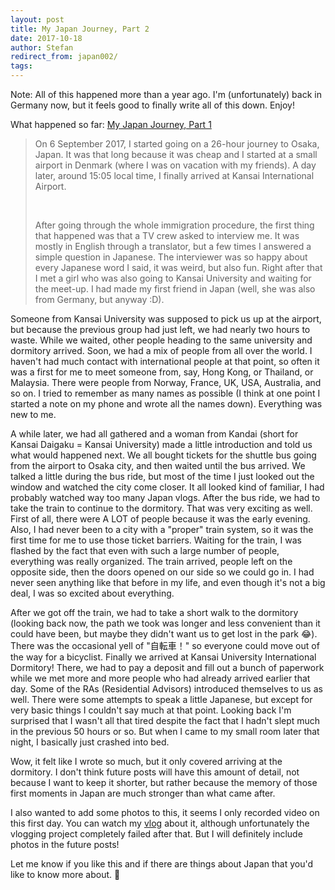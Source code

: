 ```yaml
---
layout: post
title: My Japan Journey, Part 2
date: 2017-10-18
author: Stefan
redirect_from: japan002/
tags:
---
```


Note: All of this happened more than a year ago. I'm (unfortunately) back in Germany now, but it feels good to finally write all of this down. Enjoy!

What happened so far: [My Japan Journey, Part 1](https://exo.pm/2017/09/10/japan001/)

> On 6 September 2017, I started going on a 26-hour journey to Osaka, Japan. It was that long because it was cheap and I started at a small airport in Denmark (where I was on vacation with my friends). A day later, around 15:05 local time, I finally arrived at Kansai International Airport.
>
><br>
>
> After going through the whole immigration procedure, the first thing that happened was that a TV crew asked to interview me. It was mostly in English through a translator, but a few times I answered a simple question in Japanese. The interviewer was so happy about every Japanese word I said, it was weird, but also fun. Right after that I met a girl who was also going to Kansai University and waiting for the meet-up. I had made my first friend in Japan (well, she was also from Germany, but anyway :D).

Someone from Kansai University was supposed to pick us up at the airport, but because the previous group had just left, we had nearly two hours to waste. While we waited, other people heading to the same university and dormitory arrived. Soon, we had a mix of people from all over the world. I haven't had much contact with international people at that point, so often it was a first for me to meet someone from, say, Hong Kong, or Thailand, or Malaysia. There were people from Norway, France, UK, USA, Australia,  and so on. I tried to remember as many names as possible (I think at one point I started a note on my phone and wrote all the names down). Everything was new to me.

A while later, we had all gathered and a woman from Kandai (short for Kansai Daigaku = Kansai University) made a little introduction and told us what would happened next. We all bought tickets for the shuttle bus going from the airport to Osaka city, and then waited until the bus arrived. We talked a little during the bus ride, but most of the time I just looked out the window and watched the city come closer. It all looked kind of familiar, I had probably watched way too many Japan vlogs. After the bus ride, we had to take the train to continue to the dormitory. That was very exciting as well. First of all, there were A LOT of people because it was the early evening. Also, I had never been to a city with a "proper" train system, so it was the first time for me to use those ticket barriers. Waiting for the train, I was flashed by the fact that even with such a large number of people, everything was really organized. The train arrived, people left on the opposite side, then the doors opened on our side so we could go in. I had never seen anything like that before in my life, and even though it's not a big deal, I was so excited about everything. 

After we got off the train, we had to take a short walk to the dormitory (looking back now, the path we took was longer and less convenient than it could have been, but maybe they didn't want us to get lost in the park 😂). There was the occasional yell of "自転車！" so everyone could move out of the way for a bicyclist. Finally we arrived at Kansai University International Dormitory! There, we had to pay a deposit and fill out a bunch of paperwork while we met more and more people who had already arrived earlier that day. Some of the RAs (Residential Advisors) introduced themselves to us as well. There were some attempts to speak a little Japanese, but except for very basic things I couldn't say much at that point. Looking back I'm surprised that I wasn't all that tired despite the fact that I hadn't slept much in the previous 50 hours or so. But when I came to my small room later that night, I basically just crashed into bed.

Wow, it felt like I wrote so much, but it only covered arriving at the dormitory. I don't think future posts will have this amount of detail, not because I want to keep it shorter, but rather because the memory of those first moments in Japan are much stronger than what came after.

I also wanted to add some photos to this, it seems I only recorded video on this first day. You can watch my [vlog](https://youtu.be/bRZfIGBiQQY) about it, although unfortunately the vlogging project completely failed after that. But I will definitely include photos in the future posts!

Let me know if you like this and if there are things about Japan that you'd like to know more about. 🙂